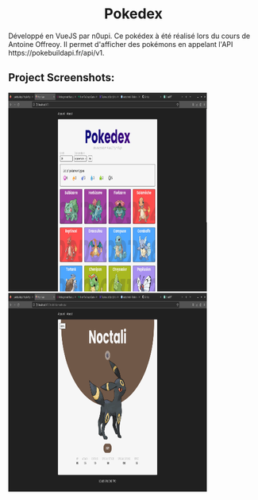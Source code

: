 <h1 id="title" align="center">Pokedex</h1>

<p id="description">Développé en VueJS par n0upi. Ce pokédex à été réalisé lors du cours de Antoine Offreoy. Il permet d'afficher des pokémons en appelant l'API https://pokebuildapi.fr/api/v1.</p>

<h2>Project Screenshots:</h2>

<img src="https://github.com/noupiiii/pokedex-vuejs/blob/main/readme-photos/bg.png" alt="project-screenshot" width="400" height="400/">

<img src="https://github.com/noupiiii/pokedex-vuejs/blob/main/readme-photos/noc.png" alt="project-screenshot" width="400" height="400/">
